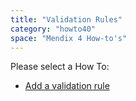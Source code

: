 ```yaml
---
title: "Validation Rules"
category: "howto40"
space: "Mendix 4 How-to's"
---
```

Please select a How To:

*   [Add a validation rule](Add+a+validation+rule)